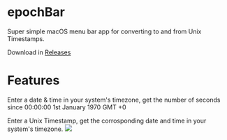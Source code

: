# epochBar
Super simple macOS menu bar app for converting to and from Unix Timestamps.

Download in [Releases](https://github.com/ethanndickson/epochBar/releases/)
# Features

Enter a date & time in your system's timezone, get the number of seconds since 00:00:00 1st January 1970 GMT +0

Enter a Unix Timestamp, get the corrosponding date and time in your system's timezone.
![](https://i.imgur.com/U8EkZg0.png)
